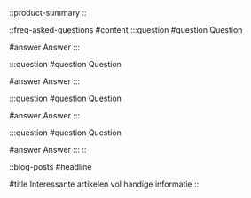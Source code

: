 ::product-summary
::

::freq-asked-questions
#content
  :::question
  #question
  Question
  
  #answer
  Answer
  :::

  :::question
  #question
  Question
  
  #answer
  Answer
  :::

  :::question
  #question
  Question
  
  #answer
  Answer
  :::

  :::question
  #question
  Question
  
  #answer
  Answer
  :::
::

::blog-posts
#headline

#title
Interessante artikelen vol handige informatie
::
